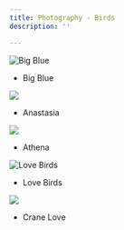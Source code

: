 ```yaml
---
title: Photography - Birds
description: ''

---
```

![](/assets/img/bird-blue-heron.JPG "Big Blue")

* Big Blue

![](/assets/img/printmoneyshotbird.JPG)

* Anastasia

![](/assets/img/printwhitebird.JPG)

* Athena

![](/assets/img/printcranelove.JPG "Love Birds")

* Love Birds

![](/assets/img/printcranecouple260.JPG)

* Crane Love 